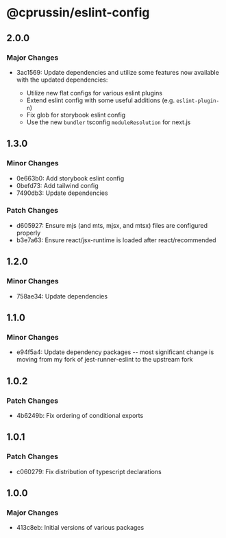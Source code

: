 # @cprussin/eslint-config

## 2.0.0

### Major Changes

- 3ac1569: Update dependencies and utilize some features now available with the updated dependencies:

  - Utilize new flat configs for various eslint plugins
  - Extend eslint config with some useful additions (e.g. `eslint-plugin-n`)
  - Fix glob for storybook eslint config
  - Use the new `bundler` tsconfig `moduleResolution` for next.js

## 1.3.0

### Minor Changes

- 0e663b0: Add storybook eslint config
- 0befd73: Add tailwind config
- 7490db3: Update dependencies

### Patch Changes

- d605927: Ensure mjs (and mts, mjsx, and mtsx) files are configured properly
- b3e7a63: Ensure react/jsx-runtime is loaded after react/recommended

## 1.2.0

### Minor Changes

- 758ae34: Update dependencies

## 1.1.0

### Minor Changes

- e94f5a4: Update dependency packages -- most significant change is moving from my fork of jest-runner-eslint to the upstream fork

## 1.0.2

### Patch Changes

- 4b6249b: Fix ordering of conditional exports

## 1.0.1

### Patch Changes

- c060279: Fix distribution of typescript declarations

## 1.0.0

### Major Changes

- 413c8eb: Initial versions of various packages
